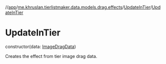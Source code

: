 //[app](../../../index.md)/[me.khruslan.tierlistmaker.data.models.drag.effects](../index.md)/[UpdateInTier](index.md)/[UpdateInTier](-update-in-tier.md)

# UpdateInTier

constructor(data: [ImageDragData](../../me.khruslan.tierlistmaker.data.models.drag/-image-drag-data/index.md))

Creates the effect from tier image drag data.
